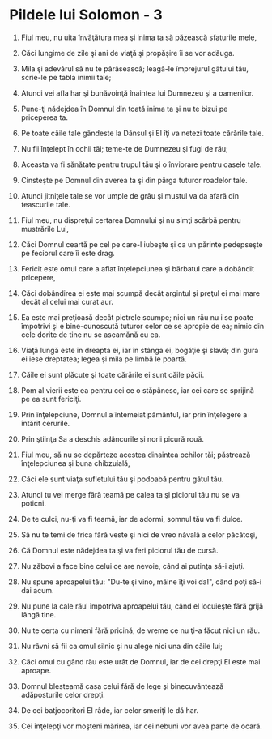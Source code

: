# Pildele lui Solomon - 3

1. Fiul meu, nu uita învăţătura mea şi inima ta să păzească sfaturile mele, 

2. Căci lungime de zile şi ani de viaţă şi propăşire îi se vor adăuga. 

3. Mila şi adevărul să nu te părăsească; leagă-le împrejurul gâtului tău, scrie-le pe tabla inimii tale; 

4. Atunci vei afla har şi bunăvoinţă înaintea lui Dumnezeu şi a oamenilor. 

5. Pune-ţi nădejdea în Domnul din toată inima ta şi nu te bizui pe priceperea ta. 

6. Pe toate căile tale gândeste la Dânsul şi El îţi va netezi toate cărările tale.

7. Nu fii înţelept în ochii tăi; teme-te de Dumnezeu şi fugi de rău; 

8. Aceasta va fi sănătate pentru trupul tău şi o înviorare pentru oasele tale. 

9. Cinsteşte pe Domnul din averea ta şi din pârga tuturor roadelor tale. 

10. Atunci jitniţele tale se vor umple de grâu şi mustul va da afară din teascurile tale. 

11. Fiul meu, nu dispreţui certarea Domnului şi nu simţi scârbă pentru mustrările Lui, 

12. Căci Domnul ceartă pe cel pe care-l iubeşte şi ca un părinte pedepseşte pe feciorul care îi este drag. 

13. Fericit este omul care a aflat înţelepciunea şi bărbatul care a dobândit pricepere, 

14. Căci dobândirea ei este mai scumpă decât argintul şi preţul ei mai mare decât al celui mai curat aur. 

15. Ea este mai preţioasă decât pietrele scumpe; nici un rău nu i se poate împotrivi şi e bine-cunoscută tuturor celor ce se apropie de ea; nimic din cele dorite de tine nu se aseamănă cu ea. 

16. Viaţă lungă este în dreapta ei, iar în stânga ei, bogăţie şi slavă; din gura ei iese dreptatea; legea şi mila pe limbă le poartă. 

17. Căile ei sunt plăcute şi toate cărările ei sunt căile păcii. 

18. Pom al vierii este ea pentru cei ce o stăpânesc, iar cei care se sprijină pe ea sunt fericiţi. 

19. Prin înţelepciune, Domnul a întemeiat pământul, iar prin înţelegere a întărit cerurile. 

20. Prin ştiinţa Sa a deschis adâncurile şi norii picură rouă. 

21. Fiul meu, să nu se depărteze acestea dinaintea ochilor tăi; păstrează înţelepciunea şi buna chibzuială, 

22. Căci ele sunt viaţa sufletului tău şi podoabă pentru gâtul tău. 

23. Atunci tu vei merge fără teamă pe calea ta şi piciorul tău nu se va poticni. 

24. De te culci, nu-ţi va fi teamă, iar de adormi, somnul tău va fi dulce. 

25. Să nu te temi de frica fără veste şi nici de vreo năvală a celor păcătoşi, 

26. Că Domnul este nădejdea ta şi va feri piciorul tău de cursă. 

27. Nu zăbovi a face bine celui ce are nevoie, când ai putinţa să-i ajuţi. 

28. Nu spune aproapelui tău: "Du-te şi vino, mâine îţi voi da!", când poţi să-i dai acum. 

29. Nu pune la cale răul împotriva aproapelui tău, când el locuieşte fără grijă lângă tine. 

30. Nu te certa cu nimeni fără pricină, de vreme ce nu ţi-a făcut nici un rău. 

31. Nu râvni să fii ca omul silnic şi nu alege nici una din căile lui; 

32. Căci omul cu gând rău este urât de Domnul, iar de cei drepţi El este mai aproape. 

33. Domnul blesteamă casa celui fără de lege şi binecuvântează adăposturile celor drepţi. 

34. De cei batjocoritori El râde, iar celor smeriţi le dă har. 

35. Cei înţelepţi vor moşteni mărirea, iar cei nebuni vor avea parte de ocară. 

